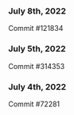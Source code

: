 ### July 8th, 2022

Commit #121834

### July 5th, 2022

Commit #314353


### July 4th, 2022

Commit #72281
